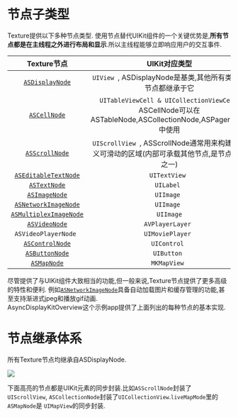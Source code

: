 # 节点子类型
Texture提供以下多种节点类型.
使用节点替代UIKit组件的一个关键优势是,**所有节点都是在主线程之外进行布局和显示**.所以主线程能够立即响应用户的交互事件.

Texture节点|UIKit对应类型|
|:-:|:-:|
|[`ASDisplayNode`](http://texturegroup.org/docs/display-node.html)|`UIView `, ASDisplayNode是基类,其他所有类型的节点都继承于它|
|[`ASCellNode`](http://texturegroup.org/docs/cell-node.html)|`UITableViewCell & UICollectionViewCell`, ASCellNode可以在ASTableNode,ASCollectionNode,ASPagerNode中使用|
|[`ASScrollNode`](http://texturegroup.org/docs/scroll-node.html)|`UIScrollView `, ASScrollNode通常用来构建自定义可滑动的区域(内部可承载其他节点,是节点容器之一)|
|[`ASEditableTextNode`](http://texturegroup.org/docs/editable-text-node.html)|`UITextView `|
|[`ASTextNode`](http://texturegroup.org/docs/text-node.html)|`UILabel `|
|[`ASImageNode`](http://texturegroup.org/docs/image-node.html)|`UIImage `|
|[`ASNetworkImageNode`](http://texturegroup.org/docs/network-image-node.html)|`UIImage `|
|[`ASMultiplexImageNode`](http://texturegroup.org/docs/display-node.html)|`UIImage`|
|[`ASVideoNode`](http://texturegroup.org/docs/video-node.html)|`AVPlayerLayer `|
|`ASVideoPlayerNode `|`UIMoviePlayer `|
|[`ASControlNode`](http://texturegroup.org/docs/control-node.html)|`UIControl `|
|[`ASButtonNode`](http://texturegroup.org/docs/button-node.html)|`UIButton `|
|[`ASMapNode`](http://texturegroup.org/docs/map-node.html)|`MKMapView `|

尽管提供了与UIKit组件大致相当的功能,但一般来说,Texture节点提供了更多高级的特性和便利.
例如[`ASNetworkImageNode`](https://github.com/texturegroup/texture/tree/master/examples/AsyncDisplayKitOverview)具备自动加载图片和缓存管理的功能,甚至支持渐进式jpeg和播放gif动画.<br/>
AsyncDisplayKitOverview这个示例app提供了上面列出的每种节点的基本实现.
# 节点继承体系

所有Texture节点均继承自ASDisplayNode.

![](http://texturegroup.org/static/images/node-hierarchy.png)

下面高亮的节点都是UIKit元素的同步封装.比如`ASScrollNode`封装了`UIScrollView`, `ASCollectionNode`封装了`UICollectionView`.`liveMapMode`里的`ASMapNode`是 `UIMapView`的同步封装.